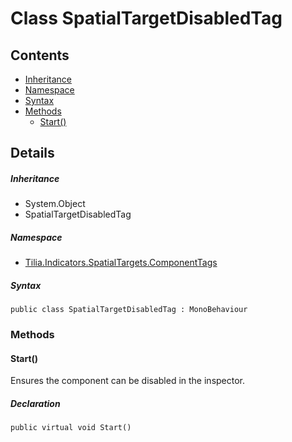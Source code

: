 # Class SpatialTargetDisabledTag

## Contents

* [Inheritance]
* [Namespace]
* [Syntax]
* [Methods]
  * [Start()]

## Details

##### Inheritance

* System.Object
* SpatialTargetDisabledTag

##### Namespace

* [Tilia.Indicators.SpatialTargets.ComponentTags]

##### Syntax

```
public class SpatialTargetDisabledTag : MonoBehaviour
```

### Methods

#### Start()

Ensures the component can be disabled in the inspector.

##### Declaration

```
public virtual void Start()
```

[Tilia.Indicators.SpatialTargets.ComponentTags]: README.md
[Inheritance]: #Inheritance
[Namespace]: #Namespace
[Syntax]: #Syntax
[Methods]: #Methods
[Start()]: #Start
